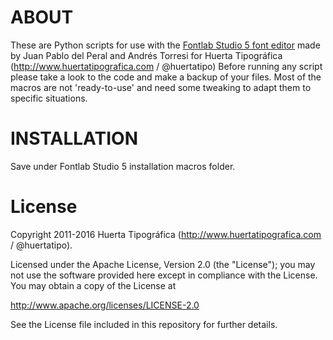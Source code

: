 # ABOUT

These are Python scripts for use with the [Fontlab Studio 5 font editor](http://old.fontlab.com/font-editor/fontlab-studio/) made by Juan Pablo del Peral and Andrés Torresi for Huerta Tipográfica (http://www.huertatipografica.com / @huertatipo)
Before running any script please take a look to the code and make a backup of your files. Most of the macros are not 'ready-to-use' and need some tweaking to adapt them to specific situations.

# INSTALLATION
Save under Fontlab Studio 5 installation macros folder.

# License

Copyright 2011-2016 Huerta Tipográfica (http://www.huertatipografica.com / @huertatipo).

Licensed under the Apache License, Version 2.0 (the "License");
you may not use the software provided here except in compliance with the License.
You may obtain a copy of the License at

http://www.apache.org/licenses/LICENSE-2.0

See the License file included in this repository for further details.
